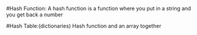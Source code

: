 #Hash Function:
A hash function  is a function where you put in a string and you get back a number

#Hash Table:(dictionaries)
Hash function and an array together